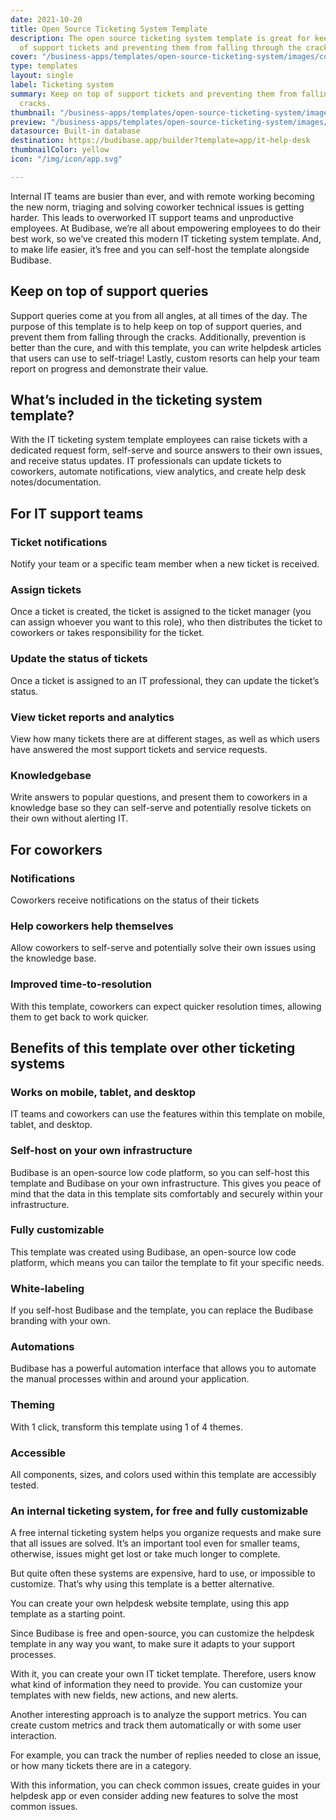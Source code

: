 ```yaml
---
date: 2021-10-20
title: Open Source Ticketing System Template
description: The open source ticketing system template is great for keeping on top
  of support tickets and preventing them from falling through the cracks.
cover: "/business-apps/templates/open-source-ticketing-system/images/cover.png"
type: templates
layout: single
label: Ticketing system
summary: Keep on top of support tickets and preventing them from falling through the
  cracks.
thumbnail: "/business-apps/templates/open-source-ticketing-system/images/thumbnail.webp"
preview: "/business-apps/templates/open-source-ticketing-system/images/preview.gif"
datasource: Built-in database
destination: https://budibase.app/builder?template=app/it-help-desk
thumbnailColor: yellow
icon: "/img/icon/app.svg"

---
```

Internal IT teams are busier than ever, and with remote working becoming the new norm, triaging and solving coworker technical issues is getting harder. This leads to overworked IT support teams and unproductive employees. At Budibase, we’re all about empowering employees to do their best work, so we’ve created this modern IT ticketing system template. And, to make life easier, it’s free and you can self-host the template alongside Budibase.

## Keep on top of support queries

Support queries come at you from all angles, at all times of the day. The purpose of this template is to help keep on top of support queries, and prevent them from falling through the cracks. Additionally, prevention is better than the cure, and with this template, you can write helpdesk articles that users can use to self-triage! Lastly, custom resorts can help your team report on progress and demonstrate their value.

## What’s included in the ticketing system template?

With the IT ticketing system template employees can raise tickets with a dedicated request form, self-serve and source answers to their own issues, and receive status updates. IT professionals can update tickets to coworkers, automate notifications, view analytics, and create help desk notes/documentation.

## For IT support teams

### Ticket notifications

Notify your team or a specific team member when a new ticket is received.

### Assign tickets

Once a ticket is created, the ticket is assigned to the ticket manager (you can assign whoever you want to this role), who then distributes the ticket to coworkers or takes responsibility for the ticket.

### Update the status of tickets

Once a ticket is assigned to an IT professional, they can update the ticket’s status.

### View ticket reports and analytics

View how many tickets there are at different stages, as well as which users have answered the most support tickets and service requests.

### Knowledgebase

Write answers to popular questions, and present them to coworkers in a knowledge base so they can self-serve and potentially resolve tickets on their own without alerting IT.

## For coworkers

### Notifications

Coworkers receive notifications on the status of their tickets

### Help coworkers help themselves

Allow coworkers to self-serve and potentially solve their own issues using the knowledge base.

### Improved time-to-resolution

With this template, coworkers can expect quicker resolution times, allowing them to get back to work quicker.

## Benefits of this template over other ticketing systems

### Works on mobile, tablet, and desktop

IT teams and coworkers can use the features within this template on mobile, tablet, and desktop.

### Self-host on your own infrastructure

Budibase is an open-source low code platform, so you can self-host this template and Budibase on your own infrastructure. This gives you peace of mind that the data in this template sits comfortably and securely within your infrastructure.

### Fully customizable

This template was created using Budibase, an open-source low code platform, which means you can tailor the template to fit your specific needs.

### White-labeling

If you self-host Budibase and the template, you can replace the Budibase branding with your own.

### Automations

Budibase has a powerful automation interface that allows you to automate the manual processes within and around your application.

### Theming

With 1 click, transform this template using 1 of 4 themes.

### Accessible

All components, sizes, and colors used within this template are accessibly tested.

### An internal ticketing system, for free and fully customizable

A free internal ticketing system helps you organize requests and make sure that all issues are solved. It’s an important tool even for smaller teams, otherwise, issues might get lost or take much longer to complete.

But quite often these systems are expensive, hard to use, or impossible to customize. That’s why using this template is a better alternative.

You can create your own helpdesk website template, using this app template as a starting point.

Since Budibase is free and open-source, you can customize the helpdesk template in any way you want, to make sure it adapts to your support processes.

With it, you can create your own IT ticket template. Therefore, users know what kind of information they need to provide. You can customize your templates with new fields, new actions, and new alerts.

Another interesting approach is to analyze the support metrics. You can create custom metrics and track them automatically or with some user interaction.

For example, you can track the number of replies needed to close an issue, or how many tickets there are in a category.

With this information, you can check common issues, create guides in your helpdesk app or even consider adding new features to solve the most common issues.